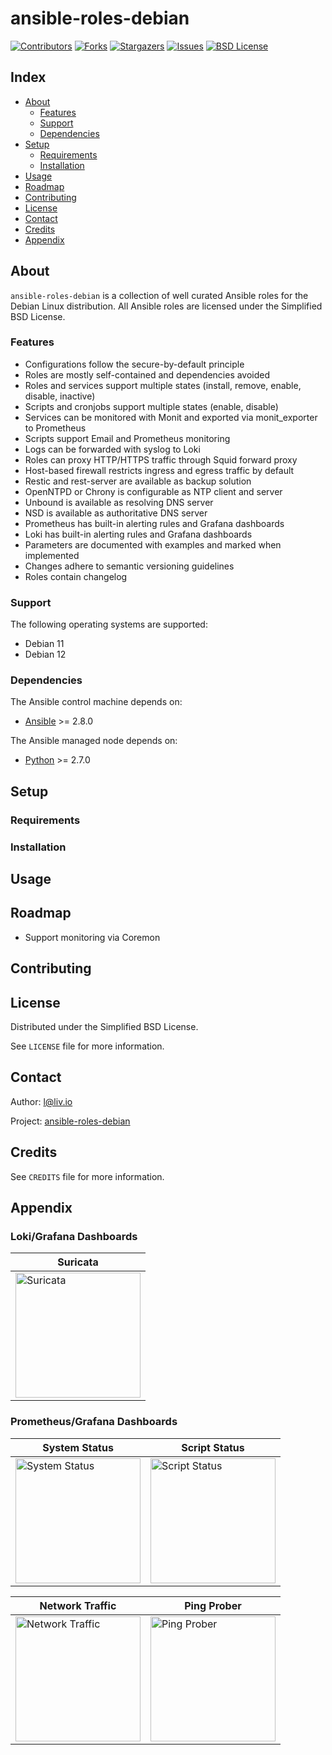 # ansible-roles-debian

<!-- shields.io -->
[![Contributors][contributors-shield]][contributors-url]
[![Forks][forks-shield]][forks-url]
[![Stargazers][stars-shield]][stars-url]
[![Issues][issues-shield]][issues-url]
[![BSD License][license-shield]][license-url]

## Index

* [About](#about)
  * [Features](#features)
  * [Support](#support)
  * [Dependencies](#dependencies)
* [Setup](#setup)
  * [Requirements](#requirements)
  * [Installation](#installation)
* [Usage](#usage)
* [Roadmap](#roadmap)
* [Contributing](#contributing)
* [License](#license)
* [Contact](#contact)
* [Credits](#credits)
* [Appendix](#appendix)

## About

`ansible-roles-debian` is a collection of well curated Ansible roles for the Debian Linux distribution. All Ansible roles are licensed under the Simplified BSD License.

### Features

* Configurations follow the secure-by-default principle
* Roles are mostly self-contained and dependencies avoided
* Roles and services support multiple states (install, remove, enable, disable, inactive)
* Scripts and cronjobs support multiple states (enable, disable)
* Services can be monitored with Monit and exported via monit_exporter to Prometheus
* Scripts support Email and Prometheus monitoring
* Logs can be forwarded with syslog to Loki
* Roles can proxy HTTP/HTTPS traffic through Squid forward proxy
* Host-based firewall restricts ingress and egress traffic by default
* Restic and rest-server are available as backup solution
* OpenNTPD or Chrony is configurable as NTP client and server
* Unbound is available as resolving DNS server
* NSD is available as authoritative DNS server
* Prometheus has built-in alerting rules and Grafana dashboards
* Loki has built-in alerting rules and Grafana dashboards
* Parameters are documented with examples and marked when implemented
* Changes adhere to semantic versioning guidelines
* Roles contain changelog

### Support

The following operating systems are supported:
* Debian 11
* Debian 12

### Dependencies

The Ansible control machine depends on:
* [Ansible](https://github.com/ansible/ansible) >= 2.8.0

The Ansible managed node depends on:
* [Python](https://github.com/python/cpython) >= 2.7.0

## Setup

### Requirements

### Installation

## Usage

## Roadmap

* Support monitoring via Coremon

## Contributing

## License

Distributed under the Simplified BSD License.

See `LICENSE` file for more information.

## Contact

Author: l@liv.io

Project: [ansible-roles-debian](https://github.com/liv-io/ansible-roles-debian)

## Credits

See `CREDITS` file for more information.

## Appendix

### Loki/Grafana Dashboards

| Suricata |
| --- |
| <img src=https://user-images.githubusercontent.com/19646270/101278206-40784280-37ba-11eb-8108-54231ae62679.png height="200" title="Suricata"> |

### Prometheus/Grafana Dashboards

| System Status | Script Status |
| --- | --- |
| <img src=https://user-images.githubusercontent.com/19646270/101277238-57fffd00-37b3-11eb-8fc4-3dc013536e37.png height="200" title="System Status"> | <img src=https://user-images.githubusercontent.com/19646270/101277235-546c7600-37b3-11eb-8561-303f2b62d178.png height="200" title="Script Status"> |

| Network Traffic | Ping Prober |
| --- | --- |
| <img src=https://user-images.githubusercontent.com/19646270/101277644-32282780-37b6-11eb-9131-5a58aae74f42.png height="200" title="Network Traffic"> | <img src=https://user-images.githubusercontent.com/19646270/101277645-33595480-37b6-11eb-841f-68738ca45693.png height="200" title="Ping Prober"> |

<!-- shields.io -->
[contributors-shield]: https://img.shields.io/github/contributors/liv-io/ansible-roles-debian.svg?style=flat
[contributors-url]: https://github.com/liv-io/ansible-roles-debian/graphs/contributors
[forks-shield]: https://img.shields.io/github/forks/liv-io/ansible-roles-debian.svg?style=flat
[forks-url]: https://github.com/liv-io/ansible-roles-debian/network/members
[stars-shield]: https://img.shields.io/github/stars/liv-io/ansible-roles-debian.svg?style=flat
[stars-url]: https://github.com/liv-io/ansible-roles-debian/stargazers
[issues-shield]: https://img.shields.io/github/issues/liv-io/ansible-roles-debian.svg?style=flat
[issues-url]: https://github.com/liv-io/ansible-roles-debian/issues
[license-shield]: https://img.shields.io/github/license/liv-io/ansible-roles-debian.svg?style=flat
[license-url]: https://github.com/liv-io/ansible-roles-debian/blob/master/LICENSE
